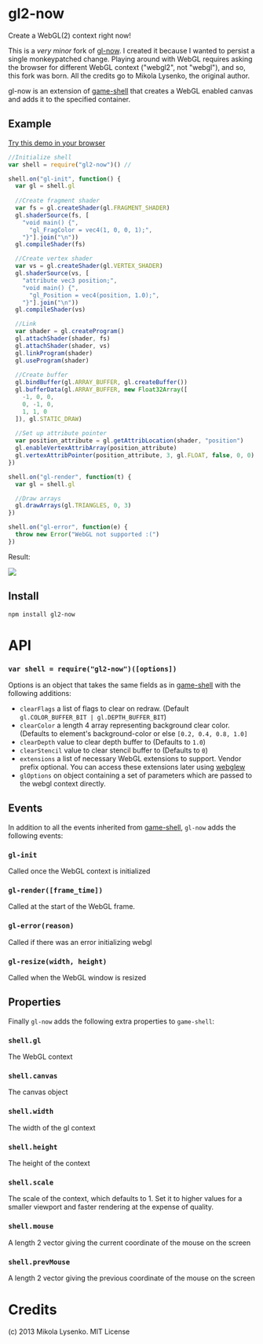 gl2-now
======
Create a WebGL(2) context right now!

This is a _very minor_ fork of [gl-now](https://github.com/stackgl/gl-now). 
I created it because I wanted to persist a single monkeypatched change. 
Playing around with WebGL requires asking the browser for different WebGL context ("webgl2", not "webgl"), and so, this fork 
was born. All the credits go to Mikola Lysenko, the original author.

gl-now is an extension of 
[game-shell](https://github.com/mikolalysenko/game-shell) that 
creates a WebGL enabled canvas and adds it to the specified container.

## Example

[Try this demo in your browser](http://mikolalysenko.github.io/gl-now/)

```javascript
//Initialize shell
var shell = require("gl2-now")() //

shell.on("gl-init", function() {
  var gl = shell.gl
  
  //Create fragment shader
  var fs = gl.createShader(gl.FRAGMENT_SHADER)
  gl.shaderSource(fs, [
    "void main() {",
      "gl_FragColor = vec4(1, 0, 0, 1);",
    "}"].join("\n"))
  gl.compileShader(fs)

  //Create vertex shader
  var vs = gl.createShader(gl.VERTEX_SHADER)
  gl.shaderSource(vs, [
    "attribute vec3 position;",
    "void main() {",
      "gl_Position = vec4(position, 1.0);",
    "}"].join("\n"))
  gl.compileShader(vs)

  //Link
  var shader = gl.createProgram()
  gl.attachShader(shader, fs)
  gl.attachShader(shader, vs)
  gl.linkProgram(shader)
  gl.useProgram(shader)
  
  //Create buffer
  gl.bindBuffer(gl.ARRAY_BUFFER, gl.createBuffer())
  gl.bufferData(gl.ARRAY_BUFFER, new Float32Array([
    -1, 0, 0,
    0, -1, 0,
    1, 1, 0
  ]), gl.STATIC_DRAW)
  
  //Set up attribute pointer
  var position_attribute = gl.getAttribLocation(shader, "position")
  gl.enableVertexAttribArray(position_attribute)
  gl.vertexAttribPointer(position_attribute, 3, gl.FLOAT, false, 0, 0)
})

shell.on("gl-render", function(t) {
  var gl = shell.gl

  //Draw arrays
  gl.drawArrays(gl.TRIANGLES, 0, 3)
})

shell.on("gl-error", function(e) {
  throw new Error("WebGL not supported :(")
})
```

Result:

<img src="https://raw.github.com/mikolalysenko/gl-now/master/screenshot.png">


## Install

    npm install gl2-now
    
# API

### `var shell = require("gl2-now")([options])`

Options is an object that takes the same fields as in [game-shell](https://github.com/mikolalysenko/game-shell#var-shell--requiregame-shelloptions) with the following additions:

* `clearFlags` a list of flags to clear on redraw.  (Default `gl.COLOR_BUFFER_BIT | gl.DEPTH_BUFFER_BIT`)
* `clearColor` a length 4 array representing background clear color.  (Defaults to element's background-color or else `[0.2, 0.4, 0.8, 1.0]`
* `clearDepth` value to clear depth buffer to (Defaults to `1.0`)
* `clearStencil` value to clear stencil buffer to (Defaults to `0`)
* `extensions` a list of necessary WebGL extensions to support.  Vendor prefix optional.  You can access these extensions later using [webglew](https://npmjs.org/package/webglew)
* `glOptions` on object containing a set of parameters which are passed to the webgl context directly.

## Events

In addition to all the events inherited from [game-shell](https://github.com/mikolalysenko/game-shell#events), `gl-now` adds the following events:

### `gl-init`
Called once the WebGL context is initialized

### `gl-render([frame_time])`
Called at the start of the WebGL frame.

### `gl-error(reason)`
Called if there was an error initializing webgl

### `gl-resize(width, height)`
Called when the WebGL window is resized


## Properties

Finally `gl-now` adds the following extra properties to `game-shell`:

### `shell.gl`

The WebGL context

### `shell.canvas`

The canvas object

### `shell.width`

The width of the gl context

### `shell.height`

The height of the context

### `shell.scale`

The scale of the context, which defaults to 1. Set it to higher values for
a smaller viewport and faster rendering at the expense of quality.

### `shell.mouse`
A length 2 vector giving the current coordinate of the mouse on the screen

### `shell.prevMouse`
A length 2 vector giving the previous coordinate of the mouse on the screen

# Credits
(c) 2013 Mikola Lysenko. MIT License
